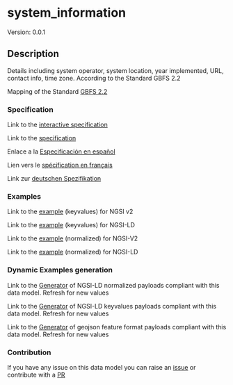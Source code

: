 # system_information
Version: 0.0.1

## Description 

Details including system operator, system location, year implemented, URL, contact info, time zone. According to the Standard GBFS 2.2

Mapping of the Standard [GBFS 2.2](https://github.com/NABSA/gbfs/blob/v2.2/gbfs.md)
### Specification

Link to the [interactive specification](https://swagger.lab.fiware.org/?url=https://smart-data-models.github.io/dataModel.GBFS/system_information/swagger.yaml)

Link to the [specification](https://smart-data-models.github.io/dataModel.GBFS/system_information/doc/spec.md)

Enlace a la [Especificación en español](https://smart-data-models.github.io/dataModel.GBFS/system_information/doc/spec_ES.md)

Lien vers le [spécification en français](https://smart-data-models.github.io/dataModel.GBFS/system_information/doc/spec_FR.md)

Link zur [deutschen Spezifikation](https://smart-data-models.github.io/dataModel.GBFS/system_information/doc/spec_DE.md)
### Examples

Link to the [example](https://smart-data-models.github.io/dataModel.GBFS/system_information/examples/example.json) (keyvalues) for NGSI v2

Link to the [example](https://smart-data-models.github.io/dataModel.GBFS/system_information/examples/example.jsonld) (keyvalues) for NGSI-LD

Link to the [example](https://smart-data-models.github.io/dataModel.GBFS/system_information/examples/example-normalized.json) (normalized) for NGSI-V2

Link to the [example](https://smart-data-models.github.io/dataModel.GBFS/system_information/examples/example-normalized.jsonld) (normalized) for NGSI-LD
### Dynamic Examples generation

Link to the [Generator](https://smartdatamodels.org/extra/ngsi-ld_generator_v0.92.php?schemaUrl=https://raw.githubusercontent.com/smart-data-models/dataModel.GBFS/master/system_information/schema.json&email=info@smartdatamodels.org) of NGSI-LD normalized payloads compliant with this data model. Refresh for new values

Link to the [Generator](https://smartdatamodels.org/extra/ngsi-ld_generator_keyvalues_v0.92.php?schemaUrl=https://raw.githubusercontent.com/smart-data-models/dataModel.GBFS/master/system_information/schema.json&email=info@smartdatamodels.org) of NGSI-LD keyvalues payloads compliant with this data model. Refresh for new values

Link to the [Generator](https://smartdatamodels.org/extra/geojson_features_generator_v1.0.php?schemaUrl=https://raw.githubusercontent.com/smart-data-models/dataModel.GBFS/master/system_information/schema.json&email=info@smartdatamodels.org) of geojson feature format payloads compliant with this data model. Refresh for new values
### Contribution

 If you have any issue on this data model you can raise an [issue](https://github.com/smart-data-models/dataModel.GBFS/issues)  or contribute with a [PR](https://github.com/smart-data-models/dataModel.GBFS/pulls)